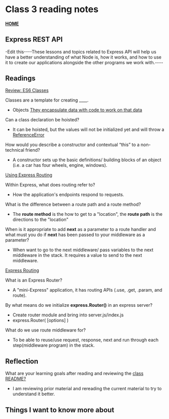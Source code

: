 # Class 3 reading notes

#### [HOME](https://cesarderio.github.io/reading-notes/)

## Express REST API

-Edit this----These lessons and topics related to Express API will help us have a better understanding of what Node is, how it works, and how to use it to create our applications alongside the other programs we work with.----

## Readings

[Review: ES6 Classes](https://developer.mozilla.org/en-US/docs/Web/JavaScript/Reference/Classes)

Classes are a template for creating ____.

* Objects [They encapsulate data with code to work on that data](https://developer.mozilla.org/en-US/docs/Web/JavaScript/Reference/Classes#:~:text=They%20encapsulate%20data%20with%20code%20to%20work%20on%20that%20data.)

Can a class declaration be hoisted?

* It can be hoisted, but the values will not be initialized yet and will throw a [ReferenceError](https://developer.mozilla.org/en-US/docs/Web/JavaScript/Reference/Global_Objects/ReferenceError)

How would you describe a constructor and contextual “this” to a non-technical friend?

* A constructor sets up the basic definitions/ building blocks of an object (i.e. a car has four wheels, engine, windows).

[Using Express Routing](https://expressjs.com/en/guide/routing.html)

Within Express, what does routing refer to?

* How the application's endpoints respond to requests.

What is the difference between a route path and a route method?

* The **route method** is the how to get to a "location", the **route path** is the directions to the "location"

When is it appropriate to add **next** as a parameter to a route handler and what must you do if **next** has been passed to your middleware as a parameter?

* When want to go to the next middleware/ pass variables to the next middleware in the stack. It requires a value to send to the next middleware.

[Express Routing](https://scotch.io/tutorials/learn-to-use-the-new-router-in-expressjs-4)

What is an Express Router?

* A "mini-Express" application, it has routing APIs (.use, .get, .param, and route).

By what means do we initialize **express.Router()** in an express server?

* Create router module and bring into server.js/index.js
* express.Router( [options] )

What do we use route middleware for?

* To be able to reuse/use request, response, next and run through each step(middleware program) in the stack.

## Reflection

What are your learning goals after reading and reviewing the [class README?](https://codefellows.github.io/code-401-javascript-guide/curriculum/class-02/)

* I am reviewing prior material and rereading the current material to try to understand it better.

## Things I want to know more about

